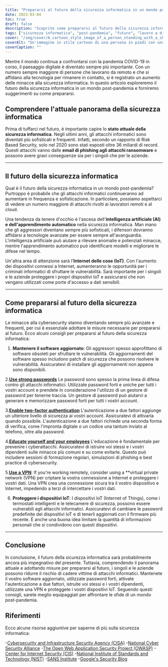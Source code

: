 ```yaml
---
title: "Prepararsi al futuro della sicurezza informatica in un mondo post-pandemico"
date: 2023-03-04
toc: true
draft: false
description: "Scoprite come prepararvi al futuro della sicurezza informatica in un mondo post-pandemia e come ridurre il rischio di cadere vittime di attacchi informatici."
tags: ["sicurezza informatica", "post-pandemia", "futuro", "lavoro a distanza", "AI", "apprendimento automatico", "IoT", "aggiornamenti software", "password", "autenticazione a due fattori", "educazione", "VPN", "aggiornamenti del firmware", "phishing", "ransomware", "sicurezza del cloud", "protezione dei dati", "sicurezza della rete", "rilevamento delle minacce", "digital privacy"]
cover: "/img/cover/A_cartoon_style_image_of_a_person_standing_with_a_shield.png"
coverAlt: "Un'immagine in stile cartoon di una persona in piedi con uno scudo davanti allo schermo di un computer, che lo protegge da vari attacchi informatici come malware, virus, phishing e tentativi di hacking."
coverCaption: ""
---
```


Mentre il mondo continua a confrontarsi con la pandemia COVID-19 in corso, il paesaggio digitale è diventato sempre più importante. Con un numero sempre maggiore di persone che lavorano da remoto e che si affidano alla tecnologia per rimanere in contatto, si è registrato un aumento delle minacce alla sicurezza informatica. In questo articolo esploreremo il futuro della sicurezza informatica in un mondo post-pandemia e forniremo suggerimenti su come prepararsi.

## Comprendere l'attuale panorama della sicurezza informatica

Prima di tuffarci nel futuro, è importante capire lo **stato attuale della sicurezza informatica**. Negli ultimi anni, gli attacchi informatici sono diventati più sofisticati e frequenti. Infatti, secondo un rapporto di Risk Based Security, solo nel 2020 sono stati esposti oltre 36 miliardi di record. Questi attacchi vanno dalle **email di phishing agli attacchi ransomware** e possono avere gravi conseguenze sia per i singoli che per le aziende.

______

## Il futuro della sicurezza informatica

Qual è il futuro della sicurezza informatica in un mondo post-pandemia? Purtroppo è probabile che gli attacchi informatici continueranno ad aumentare in frequenza e sofisticazione. In particolare, possiamo aspettarci di vedere un numero maggiore di attacchi rivolti ai lavoratori remoti e al cloud.

Una tendenza da tenere d'occhio è l'ascesa dell'**intelligenza artificiale (AI) e dell'apprendimento automatico** nella sicurezza informatica. Man mano che gli aggressori diventano sempre più sofisticati, i difensori dovranno affidarsi a tecnologie avanzate per essere sempre all'avanguardia. L'intelligenza artificiale può aiutare a rilevare anomalie e potenziali minacce, mentre l'apprendimento automatico può identificare modelli e migliorare le difese nel tempo.

Un'altra area di attenzione sarà l'**Internet delle cose (IoT)**. Con l'aumento dei dispositivi connessi a Internet, aumenteranno le opportunità per i criminali informatici di sfruttare le vulnerabilità. Sarà importante per i singoli e le aziende proteggere i propri dispositivi IoT e assicurarsi che non vengano utilizzati come porte d'accesso a dati sensibili.

______

## Come prepararsi al futuro della sicurezza informatica

Le minacce alla cybersecurity stanno diventando sempre più avanzate e frequenti, per cui è essenziale adottare le misure necessarie per prepararsi al futuro. Ecco alcuni consigli per prepararsi al futuro della sicurezza informatica:

1. **Mantenere il software aggiornato**: Gli aggressori spesso approfittano di software obsoleti per sfruttare le vulnerabilità. Gli aggiornamenti del software spesso includono patch di sicurezza che possono risolvere le vulnerabilità. Assicuratevi di installare gli aggiornamenti non appena sono disponibili.

2.[**Use strong passwords**](https://simeononsecurity.ch/articles/the-importance-of-password-security-and-best-practices/) Le password sono spesso la prima linea di difesa contro gli attacchi informatici. Utilizzate password forti e uniche per tutti i vostri account e prendete in considerazione l'utilizzo di un gestore di password per tenerne traccia. Un gestore di password può aiutarvi a generare e memorizzare password forti per tutti i vostri account.

3.[**Enable two-factor authentication**](https://simeononsecurity.ch/articles/what-are-the-diferent-kinds-of-factors-in-mfa/) L'autenticazione a due fattori aggiunge un ulteriore livello di sicurezza ai vostri account. Assicuratevi di attivarla quando possibile. L'autenticazione a due fattori richiede una seconda forma di verifica, come l'impronta digitale o un codice una tantum inviato al telefono, oltre alla password.

4.[**Educate yourself and your employees**](https://simeononsecurity.ch/articles/how-to-build-and-manage-an-effective-cybersecurity-awareness-training-program/) L'educazione è fondamentale per prevenire i cyberattacchi. Assicuratevi di istruire voi stessi e i vostri dipendenti sulle minacce più comuni e su come evitarle. Questo può includere sessioni di formazione regolari, simulazioni di phishing e best practice di cybersecurity.

5.[**Use a VPN**](https://simeononsecurity.ch/recommendations/vpns/): If you're working remotely, consider using a **virtual private network (VPN) per criptare la vostra connessione a Internet e proteggere i vostri dati. Una VPN crea una connessione sicura tra il vostro dispositivo e Internet, impedendo a terzi di intercettare i vostri dati.

6. **Proteggere i dispositivi IoT**: I dispositivi IoT (Internet of Things), come i termostati intelligenti e le telecamere di sicurezza, possono essere vulnerabili agli attacchi informatici. Assicuratevi di cambiare le password predefinite dei dispositivi IoT e di tenerli aggiornati con il firmware più recente. È anche una buona idea limitare la quantità di informazioni personali che si condividono con questi dispositivi.

______

## Conclusione

In conclusione, il futuro della sicurezza informatica sarà probabilmente ancora più impegnativo del presente. Tuttavia, comprendendo il panorama attuale e adottando misure per prepararsi al futuro, i singoli e le aziende possono ridurre il rischio di cadere vittime di attacchi informatici. Mantenete il vostro software aggiornato, utilizzate password forti, attivate l'autenticazione a due fattori, istruite voi stessi e i vostri dipendenti, utilizzate una VPN e proteggete i vostri dispositivi IoT. Seguendo questi consigli, sarete meglio equipaggiati per affrontare le sfide di un mondo post-pandemia.

## Riferimenti

Ecco alcune risorse aggiuntive per saperne di più sulla sicurezza informatica:

-[Cybersecurity and Infrastructure Security Agency (CISA)](https://www.cisa.gov/cybersecurity)
-[National Cyber Security Alliance](https://staysafeonline.org/cybersecurity-awareness-month/)
-[The Open Web Application Security Project (OWASP)](https://owasp.org/)
-[Center for Internet Security (CIS)](https://www.cisecurity.org/)
-[National Institute of Standards and Technology (NIST)](https://www.nist.gov/cyberframework)
-[SANS Institute](https://www.sans.org/)
-[Google's Security Blog](https://security.googleblog.com/)